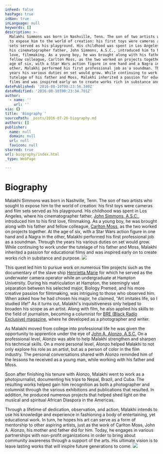 ```yaml
---
inFeed: false
hasPage: true
inNav: true
inLanguage: null
keywords: []
description: >-
  Malakhi Simmons was born in Nashville, Tenn. The son of two artists who sought
  to expose him to the world of creation: his first toys were cameras and film
  sets served as his playground. His childhood was spent in Los Angeles, where
  his cinematographer father, John Simmons, A.S.C., introduced him to his first
  love, filmmaking. As a young boy, he was brought along with his father and
  fellow colleague, Carlton Moss, as the two worked on projects together. At the
  age of six, with a Star Wars action figure in one hand and a Nagra in the
  other, Malakhi performed his first professional job as a soundman. Through the
  years his various duties on set would grow. While continuing to work under the
  tutelage of his father and Moss, Malakhi inherited a passion for educational
  films and was inspired early on to create works rich in substance and purpose.
datePublished: '2016-08-10T00:23:56.340Z'
dateModified: '2016-08-10T00:23:34.701Z'
author:
  - name: ''
    url: ''
via: {}
title: 'Biography '
sourcePath: _posts/2016-07-26-biography.md
authors: []
publisher:
  name: null
  domain: null
  url: null
  favicon: null
starred: true
url: biography/index.html
_type: WebPage

---
```

# Biography 

Malakhi Simmons was born in Nashville, Tenn. The son of two artists who sought to expose him to the world of creation: his first toys were cameras and film sets served as his playground. His childhood was spent in Los Angeles, where his cinematographer father, [John Simmons, A.S.C.][0], introduced him to his first love, filmmaking. As a young boy, he was brought along with his father and fellow colleague, [Carlton Moss][1], as the two worked on projects together. At the age of six, with a Star Wars action figure in one hand and a Nagra in the other, Malakhi performed his first professional job as a soundman. Through the years his various duties on set would grow. While continuing to work under the tutelage of his father and Moss, Malakhi inherited a passion for educational films and was inspired early on to create works rich in substance and purpose.
![](https://the-grid-user-content.s3-us-west-2.amazonaws.com/d4e36be0-66e7-4d95-ac25-f1e4ce7409bc.jpg)

This quest led him to pursue work on numerous film projects such as the documentary of the slave ship [Henrietta Marie][2] for which he served as the underwater camera operator while an undergraduate at Hampton University. During his matriculation at Hampton, the seemingly vast separation between his selected major, Biology Premed, and his more creative passion for filmmaking, was intriguing to those who observed him. When asked how he had chosen his major, he claimed, "Art imitates life, so I studied life!" As it turns out, Malakhi's inquisitiveness only helped to broaden his scope as an artist. Along with film, he also applied his skills to the field of journalism, becoming a columnist for [BRE (Black Radio Exclusive) magazine][3], where he developed as a photographer and writer.

As Malakhi moved from college into professional life he was given the opportunity to apprentice under the eye of [John A. Alonzo, A.S.C.][4] On a professional level, Alonzo was able to help Malakhi strengthen and sharpen his technical skills. On a more personal level, Alonzo helped Malakhi to not only explore his role as an artist, but as a person of color in the film industry. The personal conversations shared with Alonzo reminded him of the lessons he received as a young man, while working with his father and Moss.

Soon after finishing his tenure with Alonzo, Malakhi went to work as a photojournalist, documenting his trips to Nepal, Brazil, and Cuba. The resulting works helped gain him recognition as both a photographer and columnist through the various exhibitions and publications that resulted. In addition, he produced numerous projects that helped shed light on the musical and spiritual African Diaspora in the Americas.

Through a lifetime of dedication, observation, and action, Malakhi intends to use his knowledge and experience in fashioning a body of entertaining, yet educational work. In turn, he hopes his art can serve as a form of mentorship to other aspiring artists, just as the work of Carlton Moss, John A. Alonzo, his mother and father did for him. Today, he engages in various partnerships with non-profit organizations in order to bring about community awareness through a support of the arts. His ultimate vision is to leave lasting works that will inspire future generations to come.
![](https://the-grid-user-content.s3-us-west-2.amazonaws.com/0b55bff6-b5a7-4017-8d53-1a84e08eeb8a.jpg)

[0]: http://www.theasc.com/magazine/jan06/closeup/index.html "John Simmons A.S.C."
[1]: https://en.m.wikipedia.org/wiki/Carlton_Moss
[2]: http://articles.dailypress.com/1994-03-06/news/9403060103_1_henrietta-marie-slave-ship-treasure-hunter-mel-fisher
[3]: http://www.bremagazine.com/
[4]: https://en.m.wikipedia.org/wiki/John_A._Alonzo